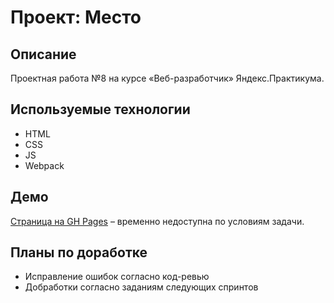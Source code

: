 # Проект: Место

## Описание

Проектная работа №8 на курсе «Веб-разработчик» Яндекс.Практикума.

## Используемые технологии

- HTML
- CSS
- JS
- Webpack

## Демо

[Страница на GH Pages](https://vkluchenkov.github.io/mesto/) – временно недоступна по условиям задачи.

## Планы по доработке

- Исправление ошибок согласно код-ревью
- Добработки согласно заданиям следующих спринтов
